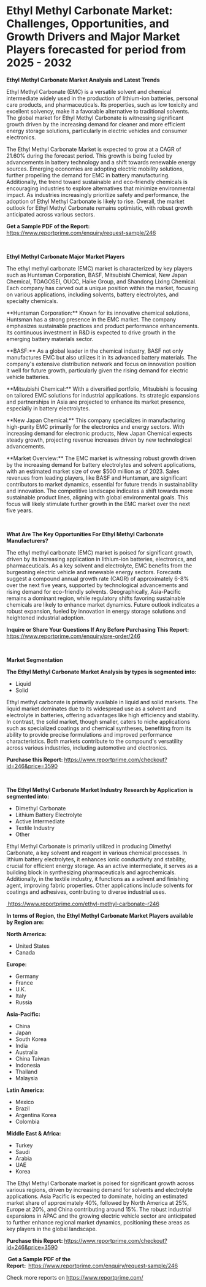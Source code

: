 <p><h1>Ethyl Methyl Carbonate Market: Challenges, Opportunities, and Growth Drivers and Major Market Players forecasted for period from 2025 - 2032</h1></p><p><strong>Ethyl Methyl Carbonate Market Analysis and Latest Trends</strong></p>
<p><p>Ethyl Methyl Carbonate (EMC) is a versatile solvent and chemical intermediate widely used in the production of lithium-ion batteries, personal care products, and pharmaceuticals. Its properties, such as low toxicity and excellent solvency, make it a favorable alternative to traditional solvents. The global market for Ethyl Methyl Carbonate is witnessing significant growth driven by the increasing demand for cleaner and more efficient energy storage solutions, particularly in electric vehicles and consumer electronics.</p><p>The Ethyl Methyl Carbonate Market is expected to grow at a CAGR of 21.60% during the forecast period. This growth is being fueled by advancements in battery technology and a shift towards renewable energy sources. Emerging economies are adopting electric mobility solutions, further propelling the demand for EMC in battery manufacturing. Additionally, the trend toward sustainable and eco-friendly chemicals is encouraging industries to explore alternatives that minimize environmental impact. As industries increasingly prioritize safety and performance, the adoption of Ethyl Methyl Carbonate is likely to rise. Overall, the market outlook for Ethyl Methyl Carbonate remains optimistic, with robust growth anticipated across various sectors.</p></p>
<p><strong>Get a Sample PDF of the Report:&nbsp;</strong> <a href="https://www.reportprime.com/enquiry/request-sample/246?utm_campaign=3563&utm_medium=2&utm_source=Github&utm_content=ia&utm_term=18032025&utm_id=ethyl-methyl-carbonate">https://www.reportprime.com/enquiry/request-sample/246</a></p>
<p>&nbsp;</p>
<p><strong>Ethyl Methyl Carbonate Major Market Players</strong></p>
<p><p>The ethyl methyl carbonate (EMC) market is characterized by key players such as Huntsman Corporation, BASF, Mitsubishi Chemical, New Japan Chemical, TOAGOSEI, OUCC, Haike Group, and Shandong Lixing Chemical. Each company has carved out a unique position within the market, focusing on various applications, including solvents, battery electrolytes, and specialty chemicals.</p><p>**Huntsman Corporation:** Known for its innovative chemical solutions, Huntsman has a strong presence in the EMC market. The company emphasizes sustainable practices and product performance enhancements. Its continuous investment in R&D is expected to drive growth in the emerging battery materials sector.</p><p>**BASF:** As a global leader in the chemical industry, BASF not only manufactures EMC but also utilizes it in its advanced battery materials. The company's extensive distribution network and focus on innovation position it well for future growth, particularly given the rising demand for electric vehicle batteries.</p><p>**Mitsubishi Chemical:** With a diversified portfolio, Mitsubishi is focusing on tailored EMC solutions for industrial applications. Its strategic expansions and partnerships in Asia are projected to enhance its market presence, especially in battery electrolytes.</p><p>**New Japan Chemical:** This company specializes in manufacturing high-purity EMC primarily for the electronics and energy sectors. With increasing demand for electronic products, New Japan Chemical expects steady growth, projecting revenue increases driven by new technological advancements.</p><p>**Market Overview:** The EMC market is witnessing robust growth driven by the increasing demand for battery electrolytes and solvent applications, with an estimated market size of over $500 million as of 2023. Sales revenues from leading players, like BASF and Huntsman, are significant contributors to market dynamics, essential for future trends in sustainability and innovation. The competitive landscape indicates a shift towards more sustainable product lines, aligning with global environmental goals. This focus will likely stimulate further growth in the EMC market over the next five years.</p></p>
<p>&nbsp;</p>
<p><strong>What Are The Key Opportunities For Ethyl Methyl Carbonate Manufacturers?</strong></p>
<p><p>The ethyl methyl carbonate (EMC) market is poised for significant growth, driven by its increasing application in lithium-ion batteries, electronics, and pharmaceuticals. As a key solvent and electrolyte, EMC benefits from the burgeoning electric vehicle and renewable energy sectors. Forecasts suggest a compound annual growth rate (CAGR) of approximately 6-8% over the next five years, supported by technological advancements and rising demand for eco-friendly solvents. Geographically, Asia-Pacific remains a dominant region, while regulatory shifts favoring sustainable chemicals are likely to enhance market dynamics. Future outlook indicates a robust expansion, fueled by innovation in energy storage solutions and heightened industrial adoption.</p></p>
<p><strong>Inquire or Share Your Questions If Any Before Purchasing This Report:</strong> <a href="https://www.reportprime.com/enquiry/pre-order/246?utm_campaign=3563&utm_medium=2&utm_source=Github&utm_content=ia&utm_term=18032025&utm_id=ethyl-methyl-carbonate">https://www.reportprime.com/enquiry/pre-order/246</a></p>
<p>&nbsp;</p>
<p><strong>Market Segmentation</strong></p>
<p><strong>The Ethyl Methyl Carbonate Market Analysis by types is segmented into:</strong></p>
<p><ul><li>Liquid</li><li>Solid</li></ul></p>
<p><p>Ethyl methyl carbonate is primarily available in liquid and solid markets. The liquid market dominates due to its widespread use as a solvent and electrolyte in batteries, offering advantages like high efficiency and stability. In contrast, the solid market, though smaller, caters to niche applications such as specialized coatings and chemical syntheses, benefiting from its ability to provide precise formulations and improved performance characteristics. Both markets contribute to the compound's versatility across various industries, including automotive and electronics.</p></p>
<p><strong>Purchase this Report:&nbsp;</strong><a href="https://www.reportprime.com/checkout?id=246&price=3590&utm_campaign=3563&utm_medium=2&utm_source=Github&utm_content=ia&utm_term=18032025&utm_id=ethyl-methyl-carbonate">https://www.reportprime.com/checkout?id=246&price=3590</a></p>
<p>&nbsp;</p>
<p><strong>The Ethyl Methyl Carbonate Market Industry Research by Application is segmented into:</strong></p>
<p><ul><li>Dimethyl Carbonate</li><li>Lithium Battery Electrolyte</li><li>Active Intermediate</li><li>Textile Industry</li><li>Other</li></ul></p>
<p><p>Ethyl Methyl Carbonate is primarily utilized in producing Dimethyl Carbonate, a key solvent and reagent in various chemical processes. In lithium battery electrolytes, it enhances ionic conductivity and stability, crucial for efficient energy storage. As an active intermediate, it serves as a building block in synthesizing pharmaceuticals and agrochemicals. Additionally, in the textile industry, it functions as a solvent and finishing agent, improving fabric properties. Other applications include solvents for coatings and adhesives, contributing to diverse industrial uses.</p></p>
<p><a href="https://www.reportprime.com/ethyl-methyl-carbonate-r246?utm_campaign=3563&utm_medium=2&utm_source=Github&utm_content=ia&utm_term=18032025&utm_id=ethyl-methyl-carbonate">&nbsp;https://www.reportprime.com/ethyl-methyl-carbonate-r246</a></p>
<p><strong>In terms of Region, the Ethyl Methyl Carbonate Market Players available by Region are:</strong></p>
<p>
    <p> <strong> North America: </strong>
        <ul>
            <li>United States</li>
            <li>Canada</li>
        </ul>
        </p> 
    <p> <strong> Europe: </strong>
        <ul>
            <li>Germany</li>
            <li>France</li>
            <li>U.K.</li>
            <li>Italy</li>
            <li>Russia</li>
        </ul>
        </p> 
    <p> <strong> Asia-Pacific: </strong>
        <ul>
            <li>China</li>
            <li>Japan</li>
            <li>South Korea</li>
            <li>India</li>
            <li>Australia</li>
            <li>China Taiwan</li>
            <li>Indonesia</li>
            <li>Thailand</li>
            <li>Malaysia</li>
        </ul>
        </p> 
    <p> <strong> Latin America: </strong>
        <ul>
            <li>Mexico</li>
            <li>Brazil</li>
            <li>Argentina Korea</li>
            <li>Colombia</li>
        </ul>
        </p> 
    <p> <strong> Middle East & Africa: </strong>
        <ul>
            <li>Turkey</li>
            <li>Saudi</li>
            <li>Arabia</li>
            <li>UAE</li>
            <li>Korea</li>
        </ul>
    </p>
    </p>
<p><p>The Ethyl Methyl Carbonate market is poised for significant growth across various regions, driven by increasing demand for solvents and electrolyte applications. Asia Pacific is expected to dominate, holding an estimated market share of approximately 40%, followed by North America at 25%, Europe at 20%, and China contributing around 15%. The robust industrial expansions in APAC and the growing electric vehicle sector are anticipated to further enhance regional market dynamics, positioning these areas as key players in the global landscape.</p></p>
<p><strong>Purchase this Report: </strong><a href="https://www.reportprime.com/checkout?id=246&price=3590&utm_campaign=3563&utm_medium=2&utm_source=Github&utm_content=ia&utm_term=18032025&utm_id=ethyl-methyl-carbonate">https://www.reportprime.com/checkout?id=246&price=3590</a></p>
<p>&nbsp;<strong>Get a Sample PDF of the Report:&nbsp;&nbsp;</strong><a href="https://www.reportprime.com/enquiry/request-sample/246?utm_campaign=3563&utm_medium=2&utm_source=Github&utm_content=ia&utm_term=18032025&utm_id=ethyl-methyl-carbonate">https://www.reportprime.com/enquiry/request-sample/246</a></p>
<p><strong></strong></p>
<p>Check more reports on <a href="https://www.reportprime.com/?utm_campaign=3563&utm_medium=2&utm_source=Github&utm_content=ia&utm_term=18032025&utm_id=ethyl-methyl-carbonate">https://www.reportprime.com/</a></p>